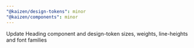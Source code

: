 ```yaml
---
"@kaizen/design-tokens": minor
"@kaizen/components": minor
---
```


Update Heading component and design-token sizes, weights, line-heights and font families
